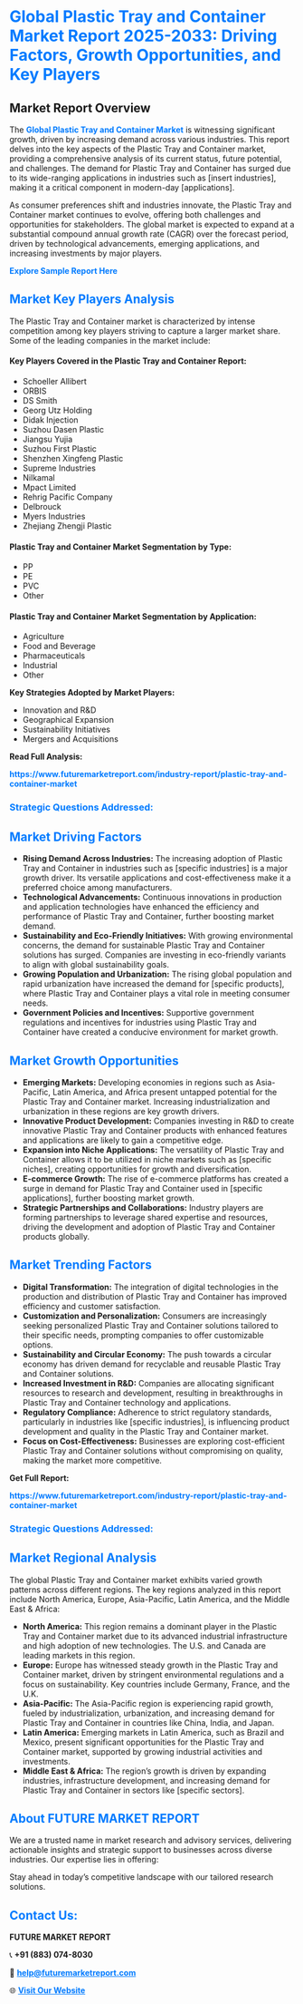 <h1 style="color: #007BFF;">Global Plastic Tray and Container Market Report 2025-2033: Driving Factors, Growth Opportunities, and Key Players</h1>

<section id="overview">
<h2>Market Report Overview</h2>
<p>The <a href="https://www.futuremarketreport.com/industry-report/plastic-tray-and-container-market" style="color: #007BFF; text-decoration: none;"><strong>Global Plastic Tray and Container Market</strong></a> is witnessing significant growth, driven by increasing demand across various industries. This report delves into the key aspects of the Plastic Tray and Container market, providing a comprehensive analysis of its current status, future potential, and challenges. The demand for Plastic Tray and Container has surged due to its wide-ranging applications in industries such as [insert industries], making it a critical component in modern-day [applications].</p>
<p>As consumer preferences shift and industries innovate, the Plastic Tray and Container market continues to evolve, offering both challenges and opportunities for stakeholders. The global market is expected to expand at a substantial compound annual growth rate (CAGR) over the forecast period, driven by technological advancements, emerging applications, and increasing investments by major players.</p>
</section>

<section id="overview">
<p><a href="https://www.futuremarketreport.com/request-sample/reportId=41575" style="color: #007BFF; text-decoration: none;"><strong>Explore Sample Report Here</strong></a></p>
</section>

<section id="key-players">
<h2 style="color: #007BFF;">Market Key Players Analysis</h2>
<p>The Plastic Tray and Container market is characterized by intense competition among key players striving to capture a larger market share. Some of the leading companies in the market include:</p>
<h4>Key Players Covered in the Plastic Tray and Container Report:</h4>
<ul><li>Schoeller Allibert</li><li>ORBIS</li><li>DS Smith</li><li>Georg Utz Holding</li><li>Didak Injection</li><li>Suzhou Dasen Plastic</li><li>Jiangsu Yujia</li><li>Suzhou First Plastic</li><li>Shenzhen Xingfeng Plastic</li><li>Supreme Industries</li><li>Nilkamal</li><li>Mpact Limited</li><li>Rehrig Pacific Company</li><li>Delbrouck</li><li>Myers Industries</li><li>Zhejiang Zhengji Plastic</li></ul>
<h4>Plastic Tray and Container Market Segmentation by Type:</h4>
<ul><li>PP</li><li>PE</li><li>PVC</li><li>Other</li></ul>

<h4>Plastic Tray and Container Market Segmentation by Application:</h4>
<ul><li>Agriculture</li><li>Food and Beverage</li><li>Pharmaceuticals</li><li>Industrial</li><li>Other</li></ul>
<p><strong>Key Strategies Adopted by Market Players:</strong></p>
<ul>
<li>Innovation and R&D</li>
<li>Geographical Expansion</li>
<li>Sustainability Initiatives</li>
<li>Mergers and Acquisitions</li>
</ul>
</section>

<section>
<p><strong>Read Full Analysis: </strong></p><a href="https://www.futuremarketreport.com/industry-report/plastic-tray-and-container-market" style="color: #007BFF; text-decoration: none;"><strong>https://www.futuremarketreport.com/industry-report/plastic-tray-and-container-market</strong></a>
<h3 style="color: #007BFF;">Strategic Questions Addressed:</h3>
</section>

<section id="driving-factors">
<h2 style="color: #007BFF;">Market Driving Factors</h2>
<ul>
<li><strong>Rising Demand Across Industries:</strong> The increasing adoption of Plastic Tray and Container in industries such as [specific industries] is a major growth driver. Its versatile applications and cost-effectiveness make it a preferred choice among manufacturers.</li>
<li><strong>Technological Advancements:</strong> Continuous innovations in production and application technologies have enhanced the efficiency and performance of Plastic Tray and Container, further boosting market demand.</li>
<li><strong>Sustainability and Eco-Friendly Initiatives:</strong> With growing environmental concerns, the demand for sustainable Plastic Tray and Container solutions has surged. Companies are investing in eco-friendly variants to align with global sustainability goals.</li>
<li><strong>Growing Population and Urbanization:</strong> The rising global population and rapid urbanization have increased the demand for [specific products], where Plastic Tray and Container plays a vital role in meeting consumer needs.</li>
<li><strong>Government Policies and Incentives:</strong> Supportive government regulations and incentives for industries using Plastic Tray and Container have created a conducive environment for market growth.</li>
</ul>
</section>

<section id="growth-opportunities">
<h2 style="color: #007BFF;">Market Growth Opportunities</h2>
<ul>
<li><strong>Emerging Markets:</strong> Developing economies in regions such as Asia-Pacific, Latin America, and Africa present untapped potential for the Plastic Tray and Container market. Increasing industrialization and urbanization in these regions are key growth drivers.</li>
<li><strong>Innovative Product Development:</strong> Companies investing in R&D to create innovative Plastic Tray and Container products with enhanced features and applications are likely to gain a competitive edge.</li>
<li><strong>Expansion into Niche Applications:</strong> The versatility of Plastic Tray and Container allows it to be utilized in niche markets such as [specific niches], creating opportunities for growth and diversification.</li>
<li><strong>E-commerce Growth:</strong> The rise of e-commerce platforms has created a surge in demand for Plastic Tray and Container used in [specific applications], further boosting market growth.</li>
<li><strong>Strategic Partnerships and Collaborations:</strong> Industry players are forming partnerships to leverage shared expertise and resources, driving the development and adoption of Plastic Tray and Container products globally.</li>
</ul>
</section>

<section id="trending-factors">
<h2 style="color: #007BFF;">Market Trending Factors</h2>
<ul>
<li><strong>Digital Transformation:</strong> The integration of digital technologies in the production and distribution of Plastic Tray and Container has improved efficiency and customer satisfaction.</li>
<li><strong>Customization and Personalization:</strong> Consumers are increasingly seeking personalized Plastic Tray and Container solutions tailored to their specific needs, prompting companies to offer customizable options.</li>
<li><strong>Sustainability and Circular Economy:</strong> The push towards a circular economy has driven demand for recyclable and reusable Plastic Tray and Container solutions.</li>
<li><strong>Increased Investment in R&D:</strong> Companies are allocating significant resources to research and development, resulting in breakthroughs in Plastic Tray and Container technology and applications.</li>
<li><strong>Regulatory Compliance:</strong> Adherence to strict regulatory standards, particularly in industries like [specific industries], is influencing product development and quality in the Plastic Tray and Container market.</li>
<li><strong>Focus on Cost-Effectiveness:</strong> Businesses are exploring cost-efficient Plastic Tray and Container solutions without compromising on quality, making the market more competitive.</li>
</ul>
</section>

<section>
<p><strong>Get Full Report: </strong></p><a href="https://www.futuremarketreport.com/industry-report/plastic-tray-and-container-market" style="color: #007BFF; text-decoration: none;"><strong>https://www.futuremarketreport.com/industry-report/plastic-tray-and-container-market</strong></a>
<h3 style="color: #007BFF;">Strategic Questions Addressed:</h3>
</section>


<section id="regional-analysis">
<h2 style="color: #007BFF;">Market Regional Analysis</h2>
<p>The global Plastic Tray and Container market exhibits varied growth patterns across different regions. The key regions analyzed in this report include North America, Europe, Asia-Pacific, Latin America, and the Middle East & Africa:</p>
<ul>
<li><strong>North America:</strong> This region remains a dominant player in the Plastic Tray and Container market due to its advanced industrial infrastructure and high adoption of new technologies. The U.S. and Canada are leading markets in this region.</li>
<li><strong>Europe:</strong> Europe has witnessed steady growth in the Plastic Tray and Container market, driven by stringent environmental regulations and a focus on sustainability. Key countries include Germany, France, and the U.K.</li>
<li><strong>Asia-Pacific:</strong> The Asia-Pacific region is experiencing rapid growth, fueled by industrialization, urbanization, and increasing demand for Plastic Tray and Container in countries like China, India, and Japan.</li>
<li><strong>Latin America:</strong> Emerging markets in Latin America, such as Brazil and Mexico, present significant opportunities for the Plastic Tray and Container market, supported by growing industrial activities and investments.</li>
<li><strong>Middle East & Africa:</strong> The region’s growth is driven by expanding industries, infrastructure development, and increasing demand for Plastic Tray and Container in sectors like [specific sectors].</li>
</ul>
</section>

<footer>
<h2 style="color: #007BFF;">About FUTURE MARKET REPORT</h2>
<p>We are a trusted name in market research and advisory services, delivering actionable insights and strategic support to businesses across diverse industries. Our expertise lies in offering:</p>

<p>Stay ahead in today’s competitive landscape with our tailored research solutions.</p>

<h2 style="color: #007BFF;">Contact Us:</h2>
<p><strong>FUTURE MARKET REPORT</strong></p>
<p>📞 <strong>+91 (883) 074-8030</strong></p>
<p>📧 <strong><a href="mailto:help@futuremarketreport.com" style="color: #007BFF;">help@futuremarketreport.com</a></strong></p>
<p>🌐 <strong><a href="https://www.futuremarketreport.com/" style="color: #007BFF;">Visit Our Website</a></strong></p>
</footer>